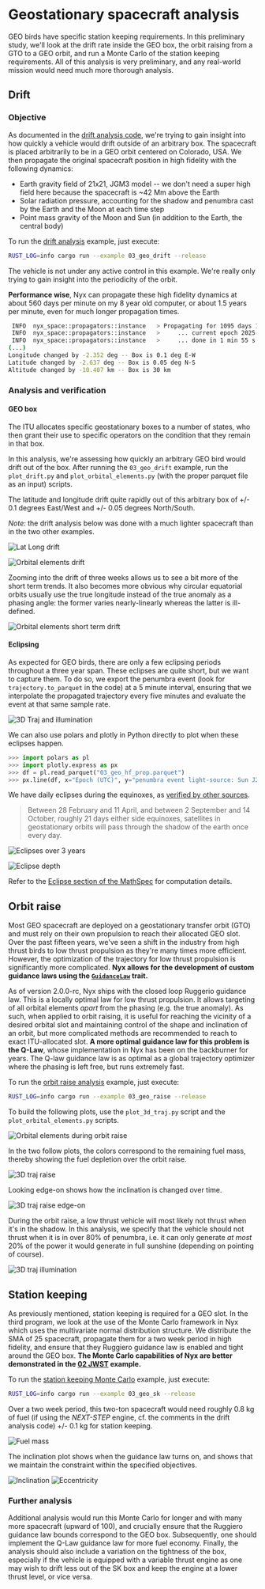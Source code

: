 # Geostationary spacecraft analysis

GEO birds have specific station keeping requirements. In this preliminary study, we'll look at the drift rate inside the GEO box, the orbit raising from a GTO to a GEO orbit, and run a Monte Carlo of the station keeping requirements. All of this analysis is very preliminary, and any real-world mission would need much more thorough analysis.

## Drift

### Objective

As documented in the [drift analysis code](https://github.com/nyx-space/nyx/blob/master/examples/03_geo_analysis/drift.rs), we're trying to gain insight into how quickly a vehicle would drift outside of an arbitrary box. The spacecraft is placed arbitrarily to be in a GEO orbit centered on Colorado, USA. We then propagate the original spacecraft position in high fidelity with the following dynamics:

- Earth gravity field of 21x21, JGM3 model -- we don't need a super high field here because the spacecraft is ~42 Mm above the Earth
- Solar radiation pressure, accounting for the shadow and penumbra cast by the Earth and the Moon at each time step
- Point mass gravity of the Moon and Sun (in addition to the Earth, the central body)

To run the [drift analysis](https://github.com/nyx-space/nyx/blob/master/examples/03_geo_analysis/drift.rs) example, just execute:
```sh
RUST_LOG=info cargo run --example 03_geo_drift --release
```

The vehicle is not under any active control in this example. We're really only trying to gain insight into the periodicity of the orbit.

**Performance wise**, Nyx can propagate these high fidelity dynamics at about 560 days per minute on my 8 year old computer, or about 1.5 years per minute, even for much longer propagation times.

```sh
 INFO  nyx_space::propagators::instance   > Propagating for 1095 days 18 h until 2027-03-01T06:13:14 UTC
 INFO  nyx_space::propagators::instance   > 	... current epoch 2025-09-22T07:51:27.645581934 UTC, remaing 524 days 22 h 21 min 46 s
 INFO  nyx_space::propagators::instance   > 	... done in 1 min 55 s 661 ms 536 μs 822 ns
(...)
Longitude changed by -2.352 deg -- Box is 0.1 deg E-W
Latitude changed by -2.637 deg -- Box is 0.05 deg N-S
Altitude changed by -10.407 km -- Box is 30 km
```

### Analysis and verification

#### GEO box

The ITU allocates specific geostationary boxes to a number of states, who then grant their use to specific operators on the condition that they remain in that box.

In this analysis, we're assessing how quickly an arbitrary GEO bird would drift out of the box. After running the `03_geo_drift` example, run the `plot_drift.py` and `plot_orbital_elements.py` (with the proper parquet file as an input) scripts.

The latitude and longitude drift quite rapidly out of this arbitrary box of +/- 0.1 degrees East/West and +/- 0.05 degrees North/South.

_Note:_ the drift analysis below was done with a much lighter spacecraft than in the two other examples.

![Lat Long drift](./plots/drift-lat-long.png)

![Orbital elements drift](./plots/drift-orbital-elements-3-years.png)

Zooming into the drift of three weeks allows us to see a bit more of the short term trends. It also becomes more obvious why circular equatorial orbits usually use the true longitude instead of the true anomaly as a phasing angle: the former varies nearly-linearly whereas the latter is ill-defined.

![Orbital elements short term drift](./plots/drift-orbital-elements-3-weeks.png)

#### Eclipsing

As expected for GEO birds, there are only a few eclipsing periods throughout a three year span. These eclipses are quite short, but we want to capture them. To do so, we export the penumbra event (look for `trajectory.to_parquet` in the code) at a 5 minute interval, ensuring that we interpolate the propagated trajectory every five minutes and evaluate the event at that same sample rate.

![3D Traj and illumination](./plots/drift-3d-illumination.png)

We can also use polars and plotly in Python directly to plot when these eclipses happen.

```py
>>> import polars as pl
>>> import plotly.express as px
>>> df = pl.read_parquet("03_geo_hf_prop.parquet")
>>> px.line(df, x="Epoch (UTC)", y="penumbra event light-source: Sun J2000, shadows casted by: Earth J2000, Moon J2000")
```

We have daily eclipses during the equinoxes, as [verified by other sources](https://www.sws.bom.gov.au/Educational/5/4/3).

> Between 28 February and 11 April, and between 2 September and 14 October, roughly 21 days either side equinoxes, satellites in geostationary orbits will pass through the shadow of the earth once every day.

![Eclipses over 3 years](./plots/drift-eclipse.png)

![Eclipse depth](./plots/drift-eclipse-depth.png)

Refer to the [Eclipse section of the MathSpec](https://nyxspace.com/nyxspace/MathSpec/celestial/eclipse/) for computation details.

## Orbit raise

Most GEO spacecraft are deployed on a geostationary transfer orbit (GTO) and must rely on their own propulsion to reach their allocated GEO slot. Over the past fifteen years, we've seen a shift in the industry from high thrust birds to low thrust propulsion as they're many times more efficient. However, the optimization of the trajectory for low thrust propulsion is significantly more complicated. **Nyx allows for the development of custom guidance laws using the [`GuidanceLaw`](https://rustdoc.nyxspace.com/nyx_space/dynamics/guidance/trait.GuidanceLaw.html) trait.**

As of version 2.0.0-rc, Nyx ships with the closed loop Ruggerio guidance law. This is a locally optimal law for low thrust propulsion. It allows targeting of all orbital elements _apart_ from the phasing (e.g. the true anomaly). As such, when applied to orbit raising, it is useful for reaching the vicinity of a desired orbital slot and maintaining control of the shape and inclination of an orbit, but more complicated methods are recommended to reach to exact ITU-allocated slot. **A more optimal guidance law for this problem is the Q-Law**, whose implementation in Nyx has been on the backburner for years. The Q-law guidance law is as optimal as a global trajectory optimizer where the phasing is left free, but runs extremely fast.

To run the [orbit raise analysis](https://github.com/nyx-space/nyx/blob/master/examples/03_geo_analysis/raise.rs) example, just execute:
```sh
RUST_LOG=info cargo run --example 03_geo_raise --release
```

To build the following plots, use the `plot_3d_traj.py` script and the `plot_orbital_elements.py` scripts.

![Orbital elements during orbit raise](./plots/raise-keplerian-oe.png)

In the two follow plots, the colors correspond to the remaining fuel mass, thereby showing the fuel depletion over the orbit raise.

![3D traj raise](./plots/raise-traj-3d.png)

Looking edge-on shows how the inclination is changed over time.

![3D traj raise edge-on](./plots/raise-traj-3d-edge-on.png)

During the orbit raise, a low thrust vehicle will most likely not thrust when it's in the shadow. In this analysis, we specify that the vehicle should not thrust when it is in over 80% of penumbra, i.e. it can only generate _at most_ 20% of the power it would generate in full sunshine (depending on pointing of course).

![3D traj illumination](./plots/raise-3d-illumination.png)

## Station keeping

As previously mentioned, station keeping is required for a GEO slot. In the third program, we look at the use of the Monte Carlo framework in Nyx which uses the multivariate normal distribution structure. We distribute the SMA of 25 spacecraft, propagate them for a two week period in high fidelity, and ensure that they Ruggiero guidance law is enabled and tight around the GEO box. **The Monte Carlo capabilities of Nyx are better demonstrated in the [02 JWST](../02_jwst_covar_monte_carlo/index.md) example.**

To run the [station keeping Monte Carlo](https://github.com/nyx-space/nyx/blob/master/examples/03_geo_analysis/stationkeeping.rs) example, just execute:
```sh
RUST_LOG=info cargo run --example 03_geo_sk --release
```

Over a two week period, this two-ton spacecraft would need roughly 0.8 kg of fuel (if using the _NEXT-STEP_ engine, cf. the comments in the drift analysis code) +/- 0.1 kg for station keeping.

![Fuel mass](./plots/sk-fuel-mass.png)

The inclination plot shows when the guidance law turns on, and shows that we maintain the constraint within the specified objectives.

![Inclination](./plots/sk-inc.png)
![Eccentricity](./plots/sk-ecc.png)

### Further analysis

Additional analysis would run this Monte Carlo for longer and with many more spacecraft (upward of 100), and crucially ensure that the Ruggiero guidance law bounds correspond to the GEO box. Subsequently, one should implement the Q-Law guidance law for more fuel economy. Finally, the analysis should also include a variation on the tightness of the box, especially if the vehicle is equipped with a variable thrust engine as one may wish to drift less out of the SK box and keep the engine at a lower thrust level, or vice versa.